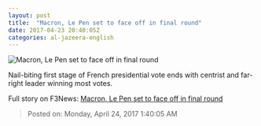 ```yaml
---
layout: post
title:  "Macron, Le Pen set to face off in final round"
date: 2017-04-23 20:40:05Z
categories: al-jazeera-english
---
```


![Macron, Le Pen set to face off in final round](http://www.aljazeera.com/mritems/Images/2017/4/23/2752abdc15044a7aab2ea33bf0d4419e_18.jpg)

Nail-biting first stage of French presidential vote ends with centrist and far-right leader winning most votes.


Full story on F3News: [Macron, Le Pen set to face off in final round](http://www.f3nws.com/n/UBVm2H)

> Posted on: Monday, April 24, 2017 1:40:05 AM
